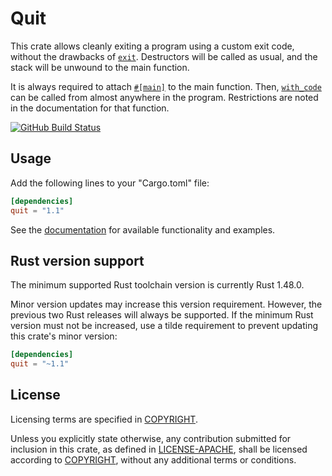 # Quit

This crate allows cleanly exiting a program using a custom exit code, without
the drawbacks of [`exit`]. Destructors will be called as usual, and the stack
will be unwound to the main function.

It is always required to attach [`#[main]`][attribute] to the main function.
Then, [`with_code`] can be called from almost anywhere in the program.
Restrictions are noted in the documentation for that function.

[![GitHub Build Status](https://github.com/dylni/quit/workflows/build/badge.svg?branch=master)](https://github.com/dylni/quit/actions?query=branch%3Amaster)

## Usage

Add the following lines to your "Cargo.toml" file:

```toml
[dependencies]
quit = "1.1"
```

See the [documentation] for available functionality and examples.

## Rust version support

The minimum supported Rust toolchain version is currently Rust 1.48.0.

Minor version updates may increase this version requirement. However, the
previous two Rust releases will always be supported. If the minimum Rust
version must not be increased, use a tilde requirement to prevent updating this
crate's minor version:

```toml
[dependencies]
quit = "~1.1"
```

## License

Licensing terms are specified in [COPYRIGHT].

Unless you explicitly state otherwise, any contribution submitted for inclusion
in this crate, as defined in [LICENSE-APACHE], shall be licensed according to
[COPYRIGHT], without any additional terms or conditions.

[attribute]: https://docs.rs/quit/*/quit/attr.main.html
[COPYRIGHT]: https://github.com/dylni/quit/blob/master/COPYRIGHT
[documentation]: https://docs.rs/quit
[`exit`]: https://doc.rust-lang.org/std/process/fn.exit.html
[LICENSE-APACHE]: https://github.com/dylni/quit/blob/master/LICENSE-APACHE
[`with_code`]: https://docs.rs/quit/*/quit/fn.with_code.html
